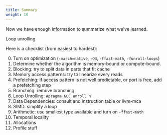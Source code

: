 ```yaml
---
title: Summary
weight: 10
---
```


Now we have enough information to summarize what we've learned.

Loop unrolling.

Here is a checklist (from easiest to hardest):

0. Turn on optimization (`-march=native`, `-O3`, `-ffast-math`, `-funroll-loops`)
1. Determine whether the algorithm is memory-bound or compute-bound.
2. Blocking: try to split data in parts that fit cache
3. Memory access patterns: try to linearize every reads
4. Prefetching: if access pattern is not well predictable, or port is free, add a prefetching step
5. Branching: remove branching
6. Loop Unrolling: `#pragma GCC unroll n`
7. Data Dependencies: consult and instruction table or llvm-mca
8. SIMD: simplify a loop
9. Arithmetic: use smallest type available and turn on `-ffast-math`
10. Temporal locality
11. Allocations
12. Profile stuff